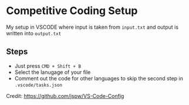 # Competitive Coding Setup

My setup in VSCODE where input is taken from `input.txt` and output is written into `output.txt`

## Steps

-   Just press `CMD + Shift + B`
-   Select the lanugage of your file
-   Comment out the code for other languages to skip the second step in `.vscode/tasks.json`

Credit: https://github.com/jspw/VS-Code-Config
